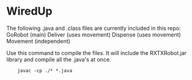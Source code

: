 WiredUp
=======

The following .java and .class files are currently included in this repo:
	GoRobot (main)
	Deliver (uses movement)
	Dispense (uses movement)
	Movement (independent)

Use this command to compile the files. 
It will include the RXTXRobot.jar library and compile all the .java's at once. 

		javac -cp ./* *.java